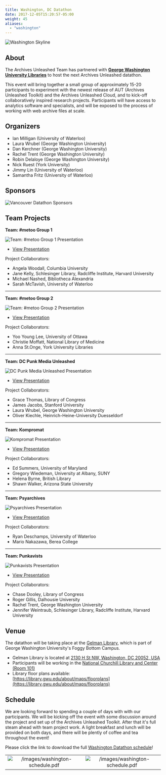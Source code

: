 ```yaml
---
title: Washington, DC Datathon
date: 2017-12-05T15:20:57-05:00
weight: 45
aliases:
  - "washington"
---
```


![Washington Skyline](/images/washington-skyline.png)
## About

The Archives Unleashed Team has partnered with **[George Washington University Libraries](https://library.gwu.edu)** to host the next Archives Unleashed datathon.

This event will bring together a small group of approximately 15-20 participants to experiment with the newest release of AUT (Archives Unleashed Toolkit) and the Archives Unleashed Cloud, and to kick-off collaboratively inspired research projects. Participants will have access to analytics software and specialists, and will be exposed to the process of working with web archive files at scale.

## Organizers

* Ian Milligan (University of Waterloo)
* Laura Wrubel (George Washington University)
* Dan Kerchner (George Washington University)
* Rachel Trent (George Washington University)
* Robin Delaloye (George Washington University)
* Nick Ruest (York University)
* Jimmy Lin (University of Waterloo)
* Samantha Fritz (University of Waterloo)

## Sponsors

![Vancouver Datathon Sponsors](/images/logo-washington-sponsors.png)


## Team Projects

**Team: #metoo Group 1**

![Team: #metoo Group 1 Presentation](/images/Washington-Pic-metoo1.png)

* [View Presentation](/images/Washington-Group-metoo-1.pdf)

Project Collaborators:
  * Angela Woodall, Columbia University
  * Jane Kelly, Schlesinger Library, Radcliffe Institute, Harvard University
  * Michael Nashed, Bibliotheca Alexandria
  * Sarah McTavish, University of Waterloo
***

**Team: #metoo Group 2**

![Team: #metoo Group 2 Presentation](/images/Washington-Pic-metoo2.png)

* [View Presentation](/images/Washington-Group-metoo-2.pdf)

Project Collaborators:
  * Yoo Young Lee, University of Ottawa
  * Christie Moffatt, National Library of Medicine
  * Anna St.Onge, York University Libraries
***

**Team: DC Punk Media Unleashed**

![DC Punk Media Unleashed Presentation](/images/Washington-Pic-DCPunk.png)

* [View Presentation](/images/Washington-Group-DCPunkMediaUnleashed.pdf)

Project Collaborators:
  * Grace Thomas, Library of Congress
  * James Jacobs, Stanford University
  * Laura Wrubel, George Washington University
  * Oliver Kiechle, Heinrich-Heine-University Duesseldorf
***

**Team: Kompromat**

![Kompromat Presentation](/images/Washington-Pic-Kompromat.png)

* [View Presentation](/images/Washington-Group-Kompromat.pdf)

Project Collaborators:
  * Ed Summers, University of Maryland
  * Gregory Wiedeman, University at Albany, SUNY
  * Helena Byrne, British Library
  * Shawn Walker, Arizona State University
***

 **Team: Psyarchives**

![Psyarchives Presentation](/images/Washington-Pic-Psyarchives.png)

* [View Presentation](/images/Washington-Group-Psyarchives.pdf)

Project Collaborators:
  * Ryan Deschamps, University of Waterloo</li>
  * Mario Nakazawa, Berea College</li>
***

**Team: Punkavists**

![Punkavists Presentation](/images/Washington-Pic-Punkavists.png)

* [View Presentation](/images/Washington-Group-Punkavists.pdf)

Project Collaborators:
  * Chase Dooley, Library of Congress
  * Roger Gillis, Dalhousie University
  * Rachel Trent, George Washington University
  * Jennifer Weintraub, Schlesinger Library, Radcliffe Institute, Harvard University

## Venue

The datathon will be taking place at the [Gelman Library](https://library.gwu.edu), which is part of George Washington University's Foggy Bottom Campus.
* Gelman Library is located at [2130 H St NW, Washington, DC 20052, USA](https://goo.gl/maps/nqf5skpq1DQJq3MJ6)
* Participants will be working in the [National Churchill Library and Center (Room 101)](https://library.gwu.edu/churchillcenter)
* Library floor plans available: [https://library.gwu.edu/about/maps/floorplans](https://library.gwu.edu/about/maps/floorplans)

## Schedule

We are looking forward to spending a couple of days with with our participants. We will be kicking off the event with some discussion around the project and set up of the Archives Unleashed Toolkit. After that it's full steam ahead with team project work. A light breakfast and lunch will be provided on both days, and there will be plently of coffee and tea throughout the event!

Please click the link to download the full  [Washington Datathon schedule](/images/washington-schedule.pdf)!

|               |                  |
|:-------------:|:----------------:|
| ![/images/washington-schedule.pdf](/images/washington-day1.png) | ![/images/washington-schedule.pdf](/images/washington-day2.png)|
